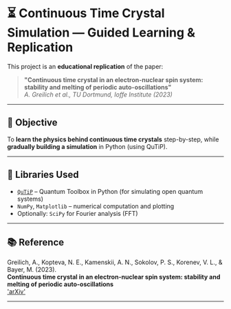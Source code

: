 # ⏳ Continuous Time Crystal Simulation — Guided Learning & Replication

This project is an **educational replication** of the paper:

> **"Continuous time crystal in an electron-nuclear spin system: stability and melting of periodic auto-oscillations"**  
> *A. Greilich et al., TU Dortmund, Ioffe Institute (2023)*

---

## 🧠 Objective

To **learn the physics behind continuous time crystals** step-by-step, while **gradually building a simulation** in Python (using QuTiP).

---

## 🧰 Libraries Used

- [`QuTiP`](https://qutip.org) – Quantum Toolbox in Python (for simulating open quantum systems)
- `NumPy`, `Matplotlib` – numerical computation and plotting
- Optionally: `SciPy` for Fourier analysis (FFT)

---

## 📚 Reference

Greilich, A., Kopteva, N. E., Kamenskii, A. N., Sokolov, P. S., Korenev, V. L., & Bayer, M. (2023).  
**Continuous time crystal in an electron-nuclear spin system: stability and melting of periodic auto-oscillations**  
['arXiv'](https://arxiv.org/pdf/2303.15989)

---
